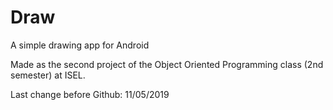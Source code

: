 # Draw
 A simple drawing app for Android
 
 Made as the second project of the Object Oriented Programming class (2nd semester) at ISEL.
 
 Last change before Github: 11/05/2019
